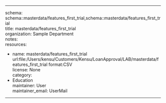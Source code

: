 


---  
schema: schema::masterdata/features_first_trial,schema::masterdata/features_first_trial  
title: masterdata/features_first_trial  
organization: Sample Department  
notes:   
resources:  
- name: masterdata/features_first_trial 
 url:file:/Users/kensu/Customers/Kensu/LoanApproval/LAB/masterdata/features_first_trial 
 format:CSV  
license: None  
category:
 - Education  
maintainer: User  
maintainer_email: UserMail  
---